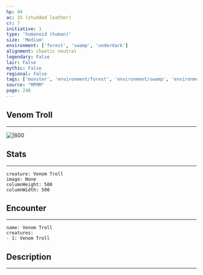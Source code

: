 ```yaml
---
hp: 94
ac: 15 (studded leather)
cr: 7
initiative: 1
type: 'humanoid (human)'    
size: 'Medium'
environment: ['forest', 'swamp', 'underdark']
alignment: chaotic neutral
legendary: False
lair: False
mythic: False
regional: False
tags: ['monster', 'environment/forest', 'environment/swamp', 'environment/underdark']
source: "MPMM"
page: 248
---
```


## Venom Troll
---

![|600](D:/Program%20Files/5e.tools/img/bestiary/MPMM/Venom%20Troll.webp)

## Stats
---

```statblock
creature: Venom Troll
image: None
columnHeight: 500
columnWidth: 500
```

## Encounter
---

```encounter-table
name: Venom Troll
creatures:
- 1: Venom Troll
```

## Description
---




